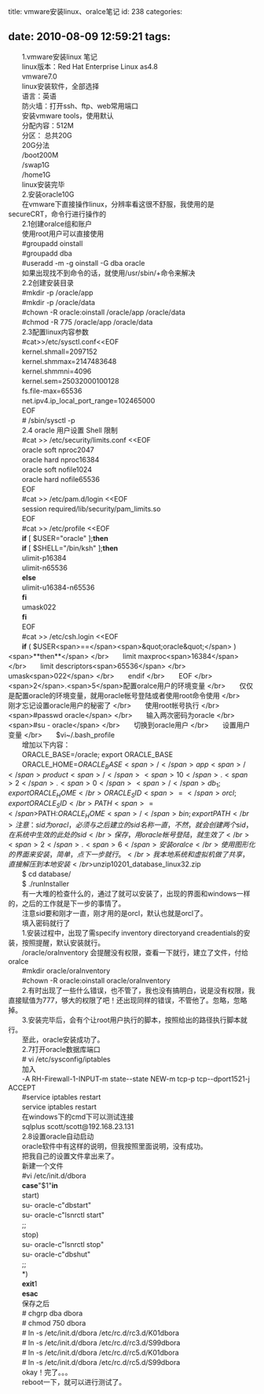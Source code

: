 title: vmware安装linux、oralce笔记
id: 238
categories:

date: 2010-08-09 12:59:21
tags:
---

　　<span>1</span>.vmware安装linux 笔记
</br>　　linux版本：Red Hat Enterprise Linux as<span>4</span>.<span>8</span>
</br>　　vmware<span>7</span>.<span>0</span>
</br>　　linux安装软件，全部选择
</br>　　语言：英语
</br>　　防火墙：打开ssh、ftp、web常用端口
</br>　　安装vmware tools，使用默认
</br>　　分配内容：<span>512M</span>
</br>　　分区： 总共<span>20G</span>
</br>　　<span>20G</span>分法
</br>　　<span>/</span>boot<span>200M</span>
</br>　　<span>/</span>swap<span>1G</span>
</br>　　<span>/</span>home<span>1G</span>
</br>　　linux安装完毕
</br>　　<span>2</span>.安装oracle10G
</br>　　在vmware下直接操作linux，分辨率看这很不舒服，我使用的是secureCRT，命令行进行操作的
</br>　　<span>2</span>.<span>1</span>创建oralce组和账户
</br>　　使用root用户可以直接使用
</br>　　<span>#groupadd oinstall</span>
</br>　　<span>#groupadd dba</span>
</br>　　<span>#useradd -m -g oinstall -G dba oracle</span>
</br>　　如果出现找不到命令的话，就使用<span>/</span>usr<span>/</span>sbin<span>/</span><span>+</span>命令来解决
</br>　　<span>2</span>.<span>2</span>创建安装目录
</br>　　<span>#mkdir -p /oracle/app</span>
</br>　　<span>#mkdir -p /oracle/data</span>
</br>　　<span>#chown -R oracle:oinstall /oracle/app /oracle/data</span>
</br>　　<span>#chmod -R 775 /oracle/app /oracle/data</span>
</br>　　<span>2</span>.<span>3</span>配置linux内容参数
</br>　　<span>#cat&gt;&gt;/etc/sysctl.conf&lt;&lt;EOF</span>
</br>　　kernel.shmall<span>=</span><span>2097152</span>
</br>　　kernel.shmmax<span>=</span><span>2147483648</span>
</br>　　kernel.shmmni<span>=</span><span>4096</span>
</br>　　kernel.sem<span>=</span><span>250</span><span>32000</span><span>100</span><span>128</span>
</br>　　fs.file<span>-</span>max<span>=</span><span>65536</span>
</br>　　net.ipv4.ip_local_port_range<span>=</span><span>1024</span><span>65000</span>
</br>　　EOF
</br>　　<span># /sbin/sysctl -p</span>
</br>　　<span>2</span>.<span>4</span> oracle 用户设置 Shell 限制
</br>　　<span>#cat &gt;&gt; /etc/security/limits.conf &lt;&lt;EOF</span>
</br>　　oracle soft nproc<span>2047</span>
</br>　　oracle hard nproc<span>16384</span>
</br>　　oracle soft nofile<span>1024</span>
</br>　　oracle hard nofile<span>65536</span>
</br>　　EOF
</br>　　<span>#cat &gt;&gt; /etc/pam.d/login &lt;&lt;EOF</span>
</br>　　session required<span>/</span>lib<span>/</span>security<span>/</span>pam_limits.so
</br>　　EOF
</br>　　<span>#cat &gt;&gt; /etc/profile &lt;&lt;EOF</span>
</br>　　<span>**if**</span> [ $USER<span>=</span><span>&quot;oracle&quot;</span> ];<span>**then**</span>
</br>　　<span>**if**</span> [ $SHELL<span>=</span><span>&quot;/bin/ksh&quot;</span> ];<span>**then**</span>
</br>　　ulimit<span>-</span>p<span>16384</span>
</br>　　ulimit<span>-</span>n<span>65536</span>
</br>　　<span>**else**</span>
</br>　　ulimit<span>-</span>u<span>16384</span><span>-</span>n<span>65536</span>
</br>　　<span>**fi**</span>
</br>　　umask<span>022</span>
</br>　　<span>**fi**</span>
</br>　　EOF
</br>　　<span>#cat &gt;&gt; /etc/csh.login &lt;&lt;EOF</span>
</br>　　<span>**if**</span> ( $USER<span>==</span><span>&quot;oracle&quot;</span> )<span>**then**</span>
</br>　　limit maxproc<span>16384</span>
</br>　　limit descriptors<span>65536</span>
</br>　　umask<span>022</span>
</br>　　endif
</br>　　EOF
</br>　　<span>2</span>.<span>5</span>配置oralce用户的环境变量
</br>　　仅仅是配置oracle的环境变量，就用oracle帐号登陆或者使用root命令使用
</br>　　刚才忘记设置oracle用户的秘密了
</br>　　使用root帐号执行
</br>　　<span>#passwd oracle</span>
</br>　　输入两次密码为oracle
</br>　　<span>#su - oracle</span>
</br>　　切换到oracle用户
</br>　　设置用户变量
</br>　　$vi<span>~</span><span>/</span>.bash_profile
</br>　　增加以下内容：
</br>　　ORACLE_BASE<span>=</span><span>/</span>oracle; export ORACLE_BASE
</br>　　ORACLE_HOME<span>=</span>$ORACLE_BASE<span>/</span>app<span>/</span>product<span>/</span><span>10</span>.<span>2</span>.<span>0</span><span>/</span>db_1; export ORACLE_HOME
</br>　　ORACLE_SID<span>=</span>orcl; export ORACLE_SID
</br>　　PATH<span>=</span>$PATH<span>:</span>$ORACLE_HOME<span>/</span>bin; export PATH
</br>　　注意：sid为oracl，必须与之后建立的sid名称一直，不然，就会创建两个sid，在系统中生效的此处的sid
</br>　　保存，用oracle帐号登陆，就生效了
</br>　　<span>2</span>.<span>6</span>安装oralce
</br>　　使用图形化的界面来安装，简单，点下一步就行。
</br>　　我本地系统和虚拟机做了共享，直接解压到本地安装
</br>　　$unzip<span>10201_database_linux32</span>.zip
</br>　　$ cd database<span>/</span>
</br>　　$ .<span>/</span>runInstaller
</br>　　有一大堆的检查什么的，通过了就可以安装了，出现的界面和windows一样的，之后的工作就是下一步的事情了。
</br>　　注意sid要和刚才一直，刚才用的是orcl，默认也就是orcl了。
</br>　　填入密码就行了
</br>　　<span>1</span>.安装过程中，出现了需specify inventory directory<span>and</span> creadentials的安装，按照提醒，默认安装就行。
</br>　　<span>/</span>oracle<span>/</span>oraInventory 会提醒没有权限，查看一下就行，建立了文件，付给oralce
</br>　　<span>#mkdir oracle/oraInventory</span>
</br>　　<span>#chown -R oracle:oinstall oracle/oraInventory</span>
</br>　　<span>2</span>.有时出现了一些什么错误，也不管了，我也没有搞明白，说是没有权限，我直接赋值为<span>777</span>，够大的权限了吧！还出现同样的错误，不管他了。忽略，忽略掉。
</br>　　<span>3</span>.安装完毕后，会有个让root用户执行的脚本，按照给出的路径执行脚本就行。
</br>　　至此，oracle安装成功了。
</br>　　<span>2</span>.<span>7</span>打开oracle数据库端口
</br>　　<span># vi /etc/sysconfig/iptables</span>
</br>　　加入
</br>　　<span>-</span>A RH<span>-</span>Firewall<span>-</span><span>1</span><span>-</span>INPUT<span>-</span>m state<span>--</span>state NEW<span>-</span>m tcp<span>-</span>p tcp<span>--</span>dport<span>1521</span><span>-</span>j ACCEPT
</br>　　<span>#service iptables restart</span>
</br>　　service iptables restart
</br>　　在windows下的cmd下可以测试连接
</br>　　sqlplus scott<span>/</span>scott@<span>192</span>.<span>168</span>.<span>23</span>.<span>131</span>
</br>　　<span>2</span>.<span>8</span>设置oracle自动启动
</br>　　oracle软件中有这样的说明，但我按照里面说明，没有成功。
</br>　　把我自己的设置文件拿出来了。
</br>　　新建一个文件
</br>　　<span>#vi /etc/init.d/dbora</span>
</br>　　<span>**case**</span><span>&quot;$1&quot;</span><span>**in**</span>
</br>　　start)
</br>　　su<span>-</span> oracle<span>-</span>c<span>&quot;dbstart&quot;</span>
</br>　　su<span>-</span> oracle<span>-</span>c<span>&quot;lsnrctl start&quot;</span>
</br>　　;;
</br>　　stop)
</br>　　su<span>-</span> oracle<span>-</span>c<span>&quot;lsnrctl stop&quot;</span>
</br>　　su<span>-</span> oracle<span>-</span>c<span>&quot;dbshut&quot;</span>
</br>　　;;
</br>　　<span>*</span>)
</br>　　<span>**exit**</span><span>1</span>
</br>　　<span>**esac**</span>
</br>　　保存之后
</br>　　<span># chgrp dba dbora</span>
</br>　　<span># chmod 750 dbora</span>
</br>　　<span># ln -s /etc/init.d/dbora /etc/rc.d/rc3.d/K01dbora</span>
</br>　　<span># ln -s /etc/init.d/dbora /etc/rc.d/rc3.d/S99dbora</span>
</br>　　<span># ln -s /etc/init.d/dbora /etc/rc.d/rc5.d/K01dbora</span>
</br>　　<span># ln -s /etc/init.d/dbora /etc/rc.d/rc5.d/S99dbora</span>
</br>　　okay！完了。。。
</br>　　reboot一下，就可以进行测试了。